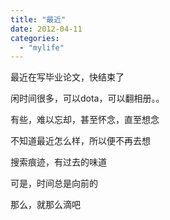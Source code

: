 ```yaml
---
title: "最近"
date: 2012-04-11
categories: 
  - "mylife"
---
```


最近在写毕业论文，快结束了

闲时间很多，可以dota，可以翻相册。。

有些，难以忘却，甚至怀念，直至想念

不知道最近怎么样，所以便不再去想

搜索痕迹，有过去的味道

可是，时间总是向前的

那么，就那么滴吧
